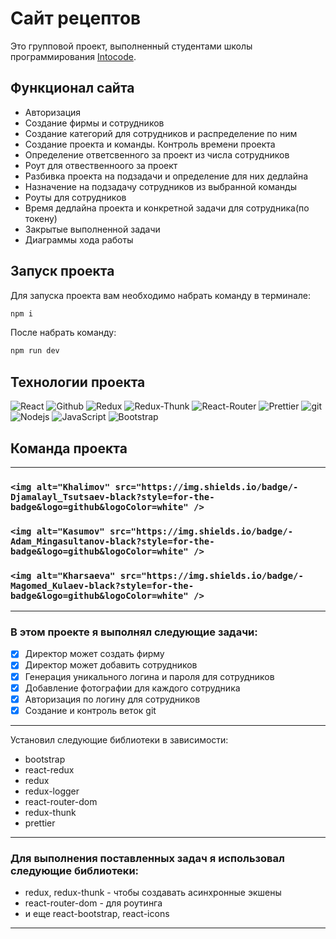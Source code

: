 # Сайт рецептов

<p>Это групповой проект, выполненный студентами школы программирования <a href="https://intocode.ru/" target="_blank">Intocode</a>.</p>



## Функционал сайта

- Авторизация
- Создание фирмы и сотрудников 
- Создание категорий для сотрудников и распределение по ним
- Создание проекта и команды. Контроль времени проекта 
- Определение ответсвенного за проект из числа сотрудников 
- Роут для отвественноого за проект 
- Разбивка проекта на подзадачи и определение для них дедлайна
- Назначение на подзадачу сотрудников из выбранной команды
- Роуты для сотрудников
- Время дедлайна проекта и конкретной задачи для сотрудника(по токену)
- Закрытые выполненной задачи
- Диаграммы хода работы



## Запуск проекта

Для запуска проекта вам необходимо набрать команду в терминале:

```javascript
npm i
```

После набрать команду:

```javascript
npm run dev
```

## Технологии проекта

<p>
  <img alt="React" src="https://img.shields.io/badge/-React-45b8d8?style=for-the-badge&logo=react&logoColor=white" />
  <img alt="Github" src="https://img.shields.io/badge/-Github-black?style=for-the-badge&logo=github&logoColor=white" />
  <img alt="Redux" src="https://img.shields.io/badge/-Redux-430098?style=for-the-badge&logo=redux&logoColor=white" />
  <img alt="Redux-Thunk" src="https://img.shields.io/badge/-Redux_Thunk-white?style=for-the-badge&logo=Redux&logoColor=430098" />
  <img alt="React-Router" src="https://img.shields.io/badge/-React_Router-black?style=for-the-badge&logo=react-router&logoColor=orange" />
  <img alt="Prettier" src="https://img.shields.io/badge/-Prettier-grey?style=for-the-badge&logo=Prettier&logoColor=orange" />
  <img alt="git" src="https://img.shields.io/badge/-Git-F05032?style=for-the-badge&logo=git&logoColor=white" />
  <img alt="Nodejs" src="https://img.shields.io/badge/-Nodejs-43853d?style=for-the-badge&logo=Node.js&logoColor=white" />
  <img alt="JavaScript" src="https://img.shields.io/badge/-JavaScript-yellow?style=for-the-badge&logo=JavaScript&logoColor=white" />
  <img alt="Bootstrap" src="https://img.shields.io/badge/-Bootstrap-430098?style=for-the-badge&logo=bootstrap&logoColor=white" />
</p>

## Команда проекта

---

<h3>

    <img alt="Khalimov" src="https://img.shields.io/badge/-Djamalayl_Tsutsaev-black?style=for-the-badge&logo=github&logoColor=white" />

</h3>

<h3>
 
    <img alt="Kasumov" src="https://img.shields.io/badge/-Adam_Mingasultanov-black?style=for-the-badge&logo=github&logoColor=white" />
 
</h3>

<h3>
 
    <img alt="Kharsaeva" src="https://img.shields.io/badge/-Magomed_Kulaev-black?style=for-the-badge&logo=github&logoColor=white" />
 
</h3>



---

### В этом проекте я выполнял следующие задачи:

- [x] Директор может создать фирму
- [x] Директор может добавить сотрудников
- [x] Генерация уникального логина и пароля для сотрудников
- [x] Добавление фотографии для каждого сотрудника
- [x] Авторизация по логину для сотрудников
- [x] Создание и контроль веток git

---

 
 Установил следующие библиотеки в зависимости:

 - bootstrap
 - react-redux
 - redux
 - redux-logger
 - react-router-dom
 - redux-thunk
 - prettier



---

### Для выполнения поставленных задач я использовал следующие библиотеки:

- redux, redux-thunk - чтобы создавать асинхронные экшены
- react-router-dom - для роутинга
- и еще react-bootstrap, react-icons

---
